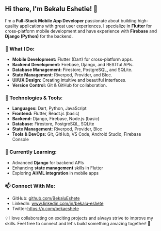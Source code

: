 ## Hi there, I'm Bekalu Eshetie! 👋

I'm a **Full-Stack Mobile App Developer** passionate about building high-quality applications with great user experiences. I specialize in **Flutter** for cross-platform mobile development and have experience with **Firebase** and **Django (Python)** for the backend.

### 🚀 What I Do:
- **Mobile Development:** Flutter (Dart) for cross-platform apps.
- **Backend Development:** Firebase, Django, and RESTful APIs.
- **Database Management:** Firestore, PostgreSQL, and SQLite.
- **State Management:** Riverpod, Provider, and Bloc.
- **UI/UX Design:** Creating intuitive and beautiful interfaces.
- **Version Control:** Git & GitHub for collaboration.

### 🔧 Technologies & Tools:
- **Languages:** Dart, Python, JavaScript
- **Frontend:** Flutter, React.js (basic)
- **Backend:** Django, Firebase, Node.js (basic)
- **Database:** Firestore, PostgreSQL, SQLite
- **State Management:** Riverpod, Provider, Bloc
- **Tools & DevOps:** Git, GitHub, VS Code, Android Studio, Firebase Console

### 🌱 Currently Learning:
- Advanced **Django** for backend APIs
- Enhancing **state management** skills in Flutter
- Exploring **AI/ML integration** in mobile apps

### 📫 Connect With Me:
- GitHub: [github.com/BekaluEshete](https://github.com/BekaluEshete)
- LinkedIn: www.linkedin.com/in/bekalu-eshete
- Twitter:https://x.com/bekaeshete

💡 I love collaborating on exciting projects and always strive to improve my skills. Feel free to connect and let's build something amazing together! 🚀

